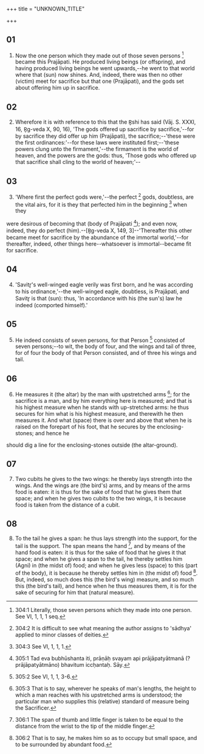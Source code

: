 +++
title = "UNKNOWN_TITLE"

+++


## 01
1. Now the one person which they made out of those seven persons [^fn_575] became this Prajāpati. He produced living beings (or offspring), and having produced living beings he went upwards,--he went to that world where that (sun) now shines. And, indeed, there was then no other (victim) meet for sacrifice but that one (Prajāpati), and the gods set about offering him up in sacrifice.

[^fn_575]: 304:1 Literally, those seven persons which they made into one person. See VI, 1, 1, 1 seq.

## 02
2. Wherefore it is with reference to this that the R̥shi has said (Vāj. S. XXXI, 16, R̥g-veda X, 90, 16), 'The gods offered up sacrifice by sacrifice,'--for by sacrifice they did offer up him (Prajāpati), the sacrifice;--'these were the first ordinances:'--for these laws were instituted first;--'these powers clung unto the firmament,'--the firmament is the world of heaven, and the powers are the gods: thus, 'Those gods who offered up that sacrifice shall cling to the world of heaven;'--

## 03
3. 'Where first the perfect gods were,'--the perfect [^fn_576] gods, doubtless, are the vital airs, for it is they that perfected him in the beginning [^fn_577] when they

[^fn_576]: 304:2 It is difficult to see what meaning the author assigns to 'sādhya' applied to minor classes of deities.

[^fn_577]: 304:3 See VI, 1, 1, 1.

were desirous of becoming that (body of Prajāpati [^fn_578]); and even now, indeed, they do perfect (him).--[R̥g-veda X, 149, 3]--'Thereafter this other became meet for sacrifice by the abundance of the immortal world,'--for thereafter, indeed, other things here--whatsoever is immortal--became fit for sacrifice.

[^fn_578]: 305:1 Tad eva bubhūshanta iti, prāṇāḥ svayam api prājāpatyātmanā (? prājāpatyātmāno) bhavitum iccḥantaḥ. Sāy.

## 04
4. 'Savitr̥'s well-winged eagle verily was first born, and he was according to his ordinance,'--the well-winged eagle, doubtless, is Prajāpati, and Savitr̥ is that (sun): thus, 'In accordance with his (the sun's) law he indeed (comported himself).'

## 05
5. He indeed consists of seven persons, for that Person [^fn_579] consisted of seven persons;--to wit, the body of four, and the wings and tail of three, for of four the body of that Person consisted, and of three his wings and tail.

[^fn_579]: 305:2 See VI, 1, 1, 3-6.

## 06
6. He measures it (the altar) by the man with upstretched arms [^fn_580]; for the sacrifice is a man, and by him everything here is measured; and that is his highest measure when he stands with up-stretched arms: he thus secures for him what is his highest measure, and therewith he then measures it. And what (space) there is over and above that when he is raised on the forepart of his foot, that he secures by the enclosing-stones; and hence he

[^fn_580]: 305:3 That is to say, wherever he speaks of man's lengths, the height to which a man reaches with his upstretched arms is understood; the particular man who supplies this (relative) standard of measure being the Sacrificer.

should dig a line for the enclosing-stones outside (the altar-ground).

## 07
7. Two cubits he gives to the two wings: he thereby lays strength into the wings. And the wings are (the bird's) arms, and by means of the arms food is eaten: it is thus for the sake of food that he gives them that space; and when he gives two cubits to the two wings, it is because food is taken from the distance of a cubit.

## 08
8. To the tail he gives a span: he thus lays strength into the support, for the tail is the support. The span means the hand [^fn_581], and by means of the hand food is eaten: it is thus for the sake of food that he gives it that space; and when he gives a span to the tail, he thereby settles him (Agni) in (the midst of) food; and when he gives less (space) to this (part of the body), it is because he thereby settles him in (the midst of) food [^fn_582]. But, indeed, so much does this (the bird's wing) measure, and so much this (the bird's tail), and hence when he thus measures them, it is for the sake of securing for him that (natural measure).

[^fn_581]: 306:1 The span of thumb and little finger is taken to be equal to the distance from the wrist to the tip of the middle finger.

[^fn_582]: 306:2 That is to say, he makes him so as to occupy but small space, and to be surrounded by abundant food.

